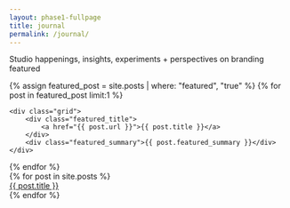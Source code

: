 ```yaml
---
layout: phase1-fullpage
title: journal
permalink: /journal/
---
```

<div class="masthead_title">
    Studio happenings, insights, experiments + perspectives on branding
</div>
<div class="featured">
    featured
</div>

{% assign featured_post = site.posts | where: "featured", "true" %}
{% for post in featured_post limit:1 %}
<div class="featured_post">
    <div class="featured_image" style="background-image:url('{{ post.featured_image }}');"></div>

    <div class="grid">
        <div class="featured_title">
            <a href="{{ post.url }}">{{ post.title }}</a>
        </div>
        <div class="featured_summary">{{ post.featured_summary }}</div>
    </div>
</div>
{% endfor %}

<div class="grid">
    {% for post in site.posts %}
    <div class="general_post">
        <div class="general_post_image" style="background-image:url('{{ post.featured_image }}');"></div>
        <div class="general_post_title">
            <a href="{{ post.url }}">{{ post.title }}</a>
        </div>
    </div>
    {% endfor %}
</div>
